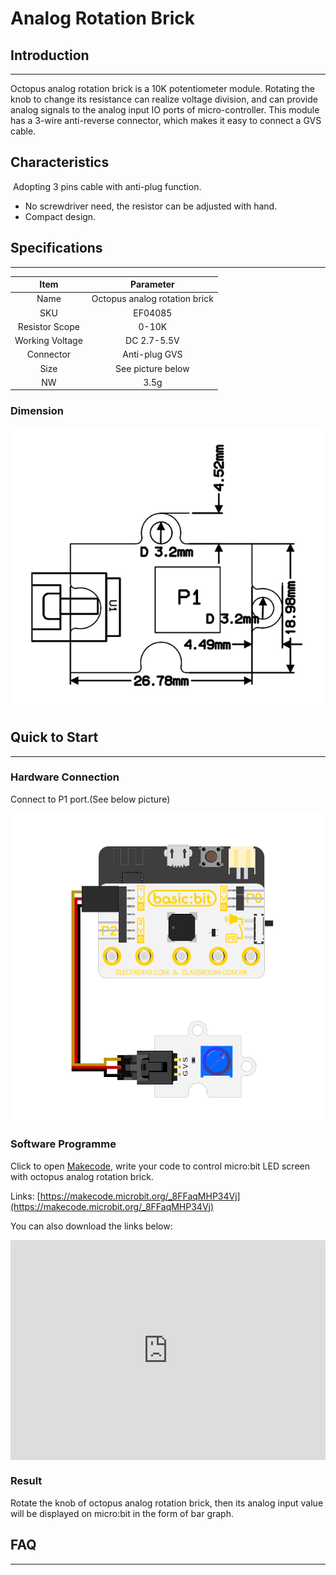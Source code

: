 # Analog Rotation Brick

## Introduction
---
Octopus analog rotation brick is a 10K potentiometer module. Rotating the knob to change its resistance can realize voltage division, and can provide analog signals to the analog input IO ports of micro-controller. This module has a 3-wire anti-reverse connector, which makes it easy to connect a GVS cable. 

## Characteristics
​       Adopting 3 pins cable with anti-plug function.

- No screwdriver need, the resistor can be adjusted with hand.
- Compact design.

## Specifications
---

Item | Parameter 
:-: | :-: 
Name|Octopus analog rotation brick
SKU|EF04085
Resistor Scope|0-10K
Working Voltage|DC 2.7-5.5V
Connector|Anti-plug GVS
Size|See picture below
NW|3.5g

### Dimension
![](./images/X0thNO5.png)

## Quick to Start
---

### Hardware Connection
Connect  to P1 port.(See below picture)

![](./images/vbupjP9.png)

### Software Programme
Click to open [Makecode](https://makecode.microbit.org/), write your code to control micro:bit LED screen with octopus analog rotation brick.

Links: [https://makecode.microbit.org/_8FFaqMHP34Vj](https://makecode.microbit.org/_8FFaqMHP34Vj)

You can also download the links below:
<div style="position:relative;height:0;padding-bottom:70%;overflow:hidden;"><iframe style="position:absolute;top:0;left:0;width:100%;height:100%;" src="https://makecode.microbit.org/#pub:_8FFaqMHP34Vj" frameborder="0" sandbox="allow-popups allow-forms allow-scripts allow-same-origin"></iframe></div>

### Result
Rotate the knob of octopus analog rotation brick, then its analog input value will be displayed on micro:bit in the form of bar graph.

## FAQ
---

